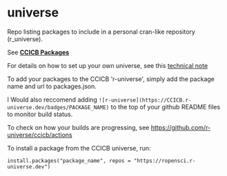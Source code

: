 # universe

Repo listing packages to include in a personal cran-like repository (r_universe).

See [**CCICB Packages**](https://CCICB.r-universe.dev/ui#builds)

For details on how to set up your own universe, see this [technical note](https://ropensci.org/blog/2021/06/22/setup-runiverse/)

To add your packages to the CCICB 'r-universe', simply add the package name and url to packages.json.

I Would also reccomend adding `![r-universe](https://CCICB.r-universe.dev/badges/PACKAGE_NAME)` to the top of your github README files to monitor build status.


To check on how your builds are progressing, see https://github.com/r-universe/ccicb/actions

To install a package from the CCICB universe, run:

```
install.packages("package_name", repos = "https://ropensci.r-universe.dev")
```
